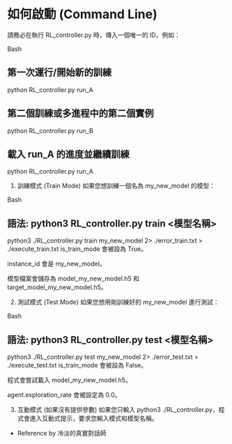 # 如何啟動 (Command Line)

請務必在執行 RL_controller.py 時，傳入一個唯一的 ID，例如：

Bash

## 第一次運行/開始新的訓練

python RL_controller.py run_A

## 第二個訓練或多進程中的第二個實例

python RL_controller.py run_B

## 載入 run_A 的進度並繼續訓練

python RL_controller.py run_A
1. 訓練模式 (Train Mode)
如果您想訓練一個名為 my_new_model 的模型：

Bash

## 語法: python3 RL_controller.py train <模型名稱>
python3 ./RL_controller.py train my_new_model 2> ./error_train.txt > ./execute_train.txt 
is_train_mode 會被設為 True。

instance_id 會是 my_new_model。

模型檔案會儲存為 model_my_new_model.h5 和 target_model_my_new_model.h5。

2. 測試模式 (Test Mode)
如果您想用剛訓練好的 my_new_model 進行測試：

Bash

## 語法: python3 RL_controller.py test <模型名稱>
python3 ./RL_controller.py test my_new_model 2> ./error_test.txt > ./execute_test.txt
is_train_mode 會被設為 False。

程式會嘗試載入 model_my_new_model.h5。

agent.exploration_rate 會被設定為 0.0。

3. 互動模式 (如果沒有提供參數)
如果您只輸入 python3 ./RL_controller.py，程式會進入互動式提示，要求您輸入模式和模型名稱。

+ Reference by 冷淡的真實對話師

